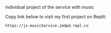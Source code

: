 individual project of the service with music

Copy link below to visit my first project on Replit:

```
https://js-musicService.imdpd.repl.co
```
